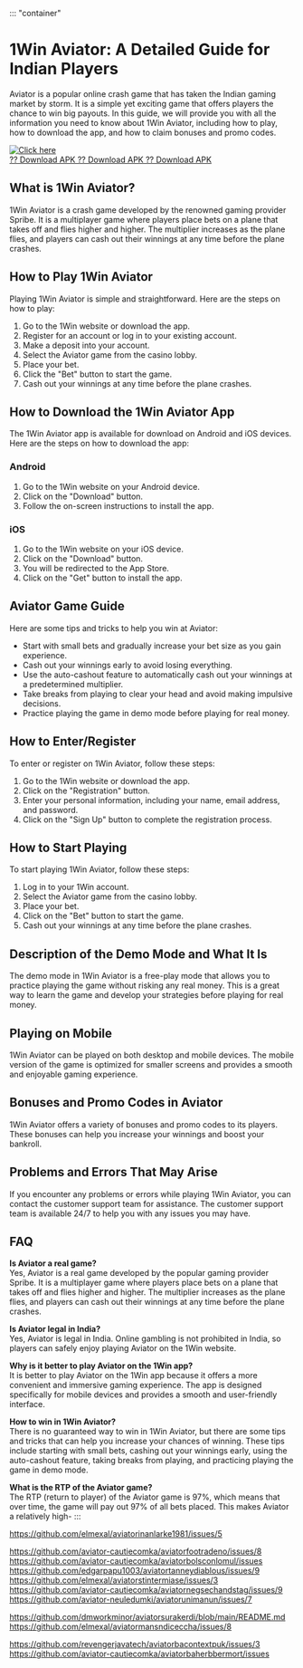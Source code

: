 ::: \"container\"
# 1Win Aviator: A Detailed Guide for Indian Players

Aviator is a popular online crash game that has taken the Indian gaming
market by storm. It is a simple yet exciting game that offers players
the chance to win big payouts. In this guide, we will provide you with
all the information you need to know about 1Win Aviator, including how
to play, how to download the app, and how to claim bonuses and promo
codes.

[![Click
here](https://readscoops.com/wp-content/uploads/2023/03/Readscoop-aviator-1-1.jpg)](https://traff.sbs/deff)\
[?? Download APK ?? Download APK ?? Download
APK](https://traff.sbs/deff)

## What is 1Win Aviator?

1Win Aviator is a crash game developed by the renowned gaming provider
Spribe. It is a multiplayer game where players place bets on a plane
that takes off and flies higher and higher. The multiplier increases as
the plane flies, and players can cash out their winnings at any time
before the plane crashes.

## How to Play 1Win Aviator

Playing 1Win Aviator is simple and straightforward. Here are the steps
on how to play:

1.  Go to the 1Win website or download the app.
2.  Register for an account or log in to your existing account.
3.  Make a deposit into your account.
4.  Select the Aviator game from the casino lobby.
5.  Place your bet.
6.  Click the "Bet" button to start the game.
7.  Cash out your winnings at any time before the plane crashes.

## How to Download the 1Win Aviator App

The 1Win Aviator app is available for download on Android and iOS
devices. Here are the steps on how to download the app:

### Android

1.  Go to the 1Win website on your Android device.
2.  Click on the "Download" button.
3.  Follow the on-screen instructions to install the app.

### iOS

1.  Go to the 1Win website on your iOS device.
2.  Click on the "Download" button.
3.  You will be redirected to the App Store.
4.  Click on the "Get" button to install the app.

## Aviator Game Guide

Here are some tips and tricks to help you win at Aviator:

-   Start with small bets and gradually increase your bet size as you
    gain experience.
-   Cash out your winnings early to avoid losing everything.
-   Use the auto-cashout feature to automatically cash out your winnings
    at a predetermined multiplier.
-   Take breaks from playing to clear your head and avoid making
    impulsive decisions.
-   Practice playing the game in demo mode before playing for real
    money.

## How to Enter/Register

To enter or register on 1Win Aviator, follow these steps:

1.  Go to the 1Win website or download the app.
2.  Click on the "Registration" button.
3.  Enter your personal information, including your name, email address,
    and password.
4.  Click on the "Sign Up" button to complete the registration
    process.

## How to Start Playing

To start playing 1Win Aviator, follow these steps:

1.  Log in to your 1Win account.
2.  Select the Aviator game from the casino lobby.
3.  Place your bet.
4.  Click on the "Bet" button to start the game.
5.  Cash out your winnings at any time before the plane crashes.

## Description of the Demo Mode and What It Is

The demo mode in 1Win Aviator is a free-play mode that allows you to
practice playing the game without risking any real money. This is a
great way to learn the game and develop your strategies before playing
for real money.

## Playing on Mobile

1Win Aviator can be played on both desktop and mobile devices. The
mobile version of the game is optimized for smaller screens and provides
a smooth and enjoyable gaming experience.

## Bonuses and Promo Codes in Aviator

1Win Aviator offers a variety of bonuses and promo codes to its players.
These bonuses can help you increase your winnings and boost your
bankroll.

## Problems and Errors That May Arise

If you encounter any problems or errors while playing 1Win Aviator, you
can contact the customer support team for assistance. The customer
support team is available 24/7 to help you with any issues you may have.

## FAQ

**Is Aviator a real game?**\
Yes, Aviator is a real game developed by the popular gaming provider
Spribe. It is a multiplayer game where players place bets on a plane
that takes off and flies higher and higher. The multiplier increases as
the plane flies, and players can cash out their winnings at any time
before the plane crashes.

**Is Aviator legal in India?**\
Yes, Aviator is legal in India. Online gambling is not prohibited in
India, so players can safely enjoy playing Aviator on the 1Win website.

**Why is it better to play Aviator on the 1Win app?**\
It is better to play Aviator on the 1Win app because it offers a more
convenient and immersive gaming experience. The app is designed
specifically for mobile devices and provides a smooth and user-friendly
interface.

**How to win in 1Win Aviator?**\
There is no guaranteed way to win in 1Win Aviator, but there are some
tips and tricks that can help you increase your chances of winning.
These tips include starting with small bets, cashing out your winnings
early, using the auto-cashout feature, taking breaks from playing, and
practicing playing the game in demo mode.

**What is the RTP of the Aviator game?**\
The RTP (return to player) of the Aviator game is 97%, which means that
over time, the game will pay out 97% of all bets placed. This makes
Aviator a relatively high-
:::

https://github.com/elmexal/aviatorinanlarke1981/issues/5

https://github.com/aviator-cautiecomka/aviatorfootradeno/issues/8
https://github.com/aviator-cautiecomka/aviatorbolsconlomul/issues
https://github.com/edgarpapu1003/aviatortanneydiablous/issues/9
https://github.com/elmexal/aviatorstintermiase/issues/3
https://github.com/aviator-cautiecomka/aviatornegsechandstag/issues/9
https://github.com/aviator-neuledumki/aviatorunimanun/issues/7

https://github.com/dmworkminor/aviatorsurakerdi/blob/main/README.md
https://github.com/elmexal/aviatormansndiceccha/issues/8


https://github.com/revengerjavatech/aviatorbacontextpuk/issues/3
https://github.com/aviator-cautiecomka/aviatorbaherbbermort/issues
